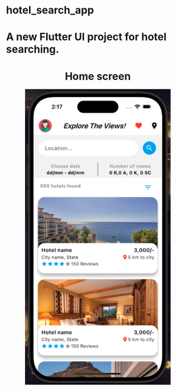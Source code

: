 # hotel_search_app

# A new Flutter UI project for hotel searching.

<div align="center">
  
# Home screen
  <img src="screenshots/screenshot1.png" width="400" title="Home Screen UI">

</div>
